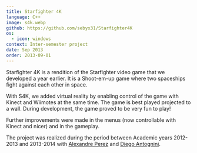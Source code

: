 ```yaml
---
title: Starfighter 4K
language: C++
image: s4k.webp
github: https://github.com/sebyx31/Starfighter4K
os:
  - icon: windows
context: Inter-semester project
date: Sep 2013
order: 2013-09-01
---
```


Starfighter 4K is a rendition of the Starfighter video game that we developed a year earlier. It is a Shoot-em-up game where two spaceships fight against each other in space.

With S4K, we added virtual reality by enabling control of the game with Kinect and Wiimotes at the same time. The game is best played projected to a wall. During development, the game proved to be very fun to play!

Further improvements were made in the menus (now controllable with Kinect and nicer) and in the gameplay.

The project was realized during the period between Academic years 2012-2013 and 2013-2014 with [Alexandre Perez](https://perezapp.ch) and [Diego Antognini](https://ch.linkedin.com/in/diegoantognini).